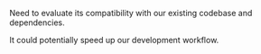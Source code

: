 Need to evaluate its compatibility with our existing codebase and dependencies.

It could potentially speed up our development workflow.